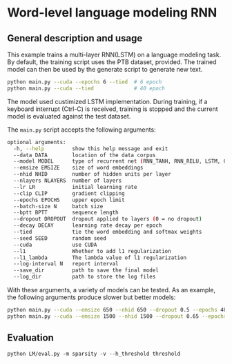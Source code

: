 # Word-level language modeling RNN

## General description and usage

This example trains a multi-layer RNN(LSTM) on a language modeling task.
By default, the training script uses the PTB dataset, provided.
The trained model can then be used by the generate script to generate new text.

```bash
python main.py --cuda --epochs 6 --tied  # 6 epoch 
python main.py --cuda --tied             # 40 epoch                   
```

The model used custimized LSTM implementation.
During training, if a keyboard interrupt (Ctrl-C) is received,
training is stopped and the current model is evaluated against the test dataset.

The `main.py` script accepts the following arguments:

```bash
optional arguments:
  -h, --help         show this help message and exit
  --data DATA        location of the data corpus
  --model MODEL      type of recurrent net (RNN_TANH, RNN_RELU, LSTM, GRU)
  --emsize EMSIZE    size of word embeddings
  --nhid NHID        number of hidden units per layer
  --nlayers NLAYERS  number of layers
  --lr LR            initial learning rate
  --clip CLIP        gradient clipping
  --epochs EPOCHS    upper epoch limit
  --batch-size N     batch size
  --bptt BPTT        sequence length
  --dropout DROPOUT  dropout applied to layers (0 = no dropout)
  --decay DECAY      learning rate decay per epoch
  --tied             tie the word embedding and softmax weights
  --seed SEED        random seed
  --cuda             use CUDA
  --l1               Whether to add l1 regularization 
  --l1_lambda        The lambda value of l1 regularization
  --log-interval N   report interval
  --save_dir         path to save the final model
  --log_dir          path to store the log files
```

With these arguments, a variety of models can be tested.
As an example, the following arguments produce slower but better models:

```bash       
python main.py --cuda --emsize 650 --nhid 650 --dropout 0.5 --epochs 40 --tied     # Medium size       
python main.py --cuda --emsize 1500 --nhid 1500 --dropout 0.65 --epochs 40 --tied  # Large size 
```


## Evaluation 
```
python LM/eval.py -m sparsity -v --h_threshold threshold
```
